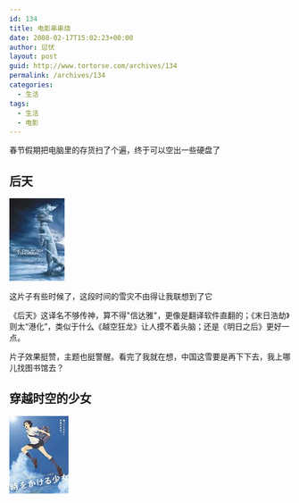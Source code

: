 ```yaml
---
id: 134
title: 电影串串烧
date: 2008-02-17T15:02:23+00:00
author: 愆伏
layout: post
guid: http://www.tortorse.com/archives/134
permalink: /archives/134
categories:
  - 生活
tags:
  - 生活
  - 电影
---
```

春节假期把电脑里的存货扫了个遍，终于可以空出一些硬盘了

## 后天

![The day after tomorrow](/wp-content/uploads/200802/17_153317_s2141546.jpg)
  
这片子有些时候了，这段时间的雪灾不由得让我联想到了它
  
《后天》这译名不够传神，算不得"信达雅"，更像是翻译软件直翻的；《末日浩劫》则太“港化”，类似于什么《越空狂龙》让人摸不着头脑；还是《明日之后》更好一点。
  
片子效果挺赞，主题也挺警醒。看完了我就在想，中国这雪要是再下下去，我上哪儿找图书馆去？

## 穿越时空的少女

![穿越时空的少女](/wp-content/uploads/200802/17_153736_s2353521.jpg)

